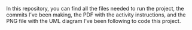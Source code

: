 

In this repository, you can find all the files needed to run the project, the commits I’ve been making, the PDF with the activity instructions, and the PNG file with the UML diagram I’ve been following to code this project.
